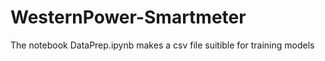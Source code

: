 # WesternPower-Smartmeter



The notebook DataPrep.ipynb makes a csv file suitible for training models 
